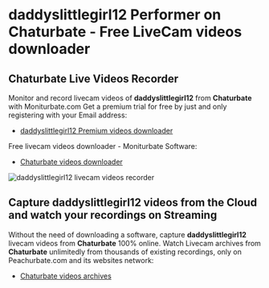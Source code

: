 # daddyslittlegirl12 Performer on Chaturbate - Free LiveCam videos downloader

## Chaturbate Live Videos Recorder

Monitor and record livecam videos of **daddyslittlegirl12** from **Chaturbate** with Moniturbate.com
Get a premium trial for free by just and only registering with your Email address:
* [daddyslittlegirl12 Premium videos downloader](https://moniturbate.com/request-demo-licence-key.html)

Free livecam videos downloader - Moniturbate Software:
* [Chaturbate videos downloader](https://moniturbate.com/moniturbate-download-software.html)

![daddyslittlegirl12 livecam videos recorder](https://peachurnet.com/templates/moniturbate-software.png)


## Capture daddyslittlegirl12 videos from the Cloud and watch your recordings on Streaming

Without the need of downloading a software, capture **daddyslittlegirl12** livecam videos from **Chaturbate** 100% online.
Watch Livecam archives from **Chaturbate** unlimitedly from thousands of existing recordings, only on Peachurbate.com and its websites network:
* [Chaturbate videos archives](https://peachurnet.com/)